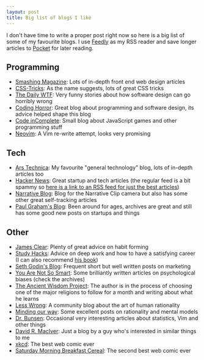 ```yaml
---
layout: post
title: Big list of blogs I like
---
```


I don't have time to write a proper post right now so here is a big list of some of my favourite blogs. I use [Feedly](http://feedly.com/) as my RSS reader and save longer articles to [Pocket](http://getpocket.com/) for later reading. 


## Programming

- [Smashing Magazine](http://www.smashingmagazine.com/): Lots of in-depth front end web design articles 
- [CSS-Tricks](http://css-tricks.com/): As the name suggests, lots of great CSS tricks 
- [The Daily WTF](http://thedailywtf.com/): Very funny stories about how software design can go horribly wrong 
- [Coding Horror](http://blog.codinghorror.com/): Great blog about programming and software design, its advice helped shape this blog 
- [Code inComplete](http://codeincomplete.com/): Small blog about JavaScript games and other programming stuff 
- [Neovim](http://neovim.org/): A Vim re-write attempt, looks very promising

## Tech

- [Ars Technica](http://arstechnica.com/): My favourite "general technology" blog, lots of in-depth articles too 
- [Hacker News](https://news.ycombinator.com/best): Great startup and tech articles (the regular feed is a bit spammy so [here is a link to an RSS feed for just the best articles](http://hnbest.herokuapp.com/rss))
- [Narrative Blog](http://blog.getnarrative.com/): Blog for the Narrative Clip camera but also has some other great self-tracking articles 
- [Paul Graham's Blog](http://paulgraham.com/): Been around for ages, archives are great and still has some good new posts on startups and things

## Other

- [James Clear](http://jamesclear.com/): Plenty of great advice on habit forming 
- [Study Hacks](http://calnewport.com/blog/): Advice on deep work and how to have a satisfying career (I can also recommend [his book](http://www.amazon.co.uk/Good-They-Cant-Ignore-You-ebook/dp/B00FOVTOMA)) 
- [Seth Godin's Blog](http://sethgodin.typepad.com/): Frequent short but well written posts on marketing 
- [You Are Not So Smart](http://youarenotsosmart.com/): Some brilliantly written articles on psychological biases (check the archives) 
- [The Ancient Wisdom Project](http://theancientwisdomproject.com/): The author is in the process of choosing one of the major religions to follow for a month and writing about what he learns
- [Less Wrong](http://lesswrong.com/): A community blog about the art of human rationality
- [Minding our way](http://mindingourway.com/): Some excellent posts on rationality and mental models
- [Dr. Bunsen](http://www.drbunsen.org/): Occasional very interesting articles about statistics, Vim and other things 
- [David R. MacIver](http://www.drmaciver.com/): Just a blog by a guy who's interested in similar things to me
- [xkcd](http://xkcd.com/): The best web comic ever
- [Saturday Morning Breakfast Cereal](http://www.smbc-comics.com/): The second best web comic ever
